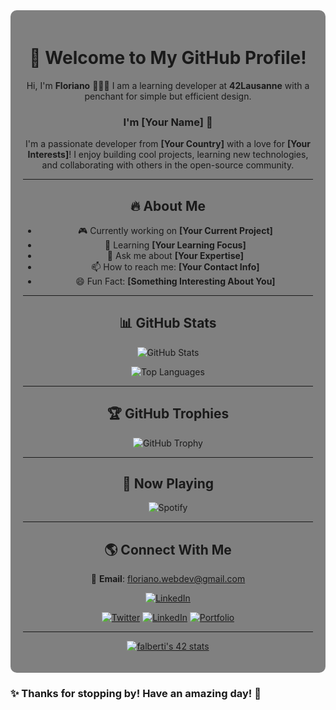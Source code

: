 <div align="center" style="background-color: gray; padding: 20px; border-radius: 10px;">

# 👋 Welcome to My GitHub Profile!

Hi, I'm **Floriano** 👋🏼🤓
I am a learning developer at **42Lausanne** with a penchant for simple but efficient design.

### I'm [Your Name] 🚀
I'm a passionate developer from **[Your Country]** with a love for **[Your Interests]**! I enjoy building cool projects, learning new technologies, and collaborating with others in the open-source community.

---

## 🔥 About Me

- 🎮 Currently working on **[Your Current Project]**
- 🌱 Learning **[Your Learning Focus]**
- 💬 Ask me about **[Your Expertise]**
- 📫 How to reach me: **[Your Contact Info]**
- 😄 Fun Fact: **[Something Interesting About You]**

---

## 📊 GitHub Stats

![GitHub Stats](https://github-readme-stats.vercel.app/api?username=yourusername&show_icons=true&theme=tokyonight)

![Top Languages](https://github-readme-stats.vercel.app/api/top-langs/?username=yourusername&layout=compact&theme=tokyonight)

---

## 🏆 GitHub Trophies

![GitHub Trophy](https://github-profile-trophy.vercel.app/?username=yourusername&theme=onedark)

---

## 🎵 Now Playing

![Spotify](https://novatorem.vercel.app/api/spotify)

---

## 🌎 Connect With Me

📧 **Email**: floriano.webdev@gmail.com

[![LinkedIn](https://img.shields.io/badge/LinkedIn-%230A66C2.svg?&style=for-the-badge&logo=linkedin&logoColor=white)](https://www.linkedin.com/in/floriano-albertini/)

[![Twitter](https://img.shields.io/badge/Twitter-%231DA1F2.svg?&style=for-the-badge&logo=twitter&logoColor=white)](https://twitter.com/yourhandle)
[![LinkedIn](https://img.shields.io/badge/LinkedIn-%230A66C2.svg?&style=for-the-badge&logo=linkedin&logoColor=white)](https://linkedin.com/in/yourname)
[![Portfolio](https://img.shields.io/badge/Portfolio-%23FF7139.svg?&style=for-the-badge&logo=firefox&logoColor=white)](https://yourwebsite.com)

---

[![falberti's 42 stats](https://badge.mediaplus.ma/darkblue/falberti?1337Badge=off&UM6P=off)](https://profile.intra.42.fr/users/falberti)

</div>

### ✨ Thanks for stopping by! Have an amazing day! 🚀

